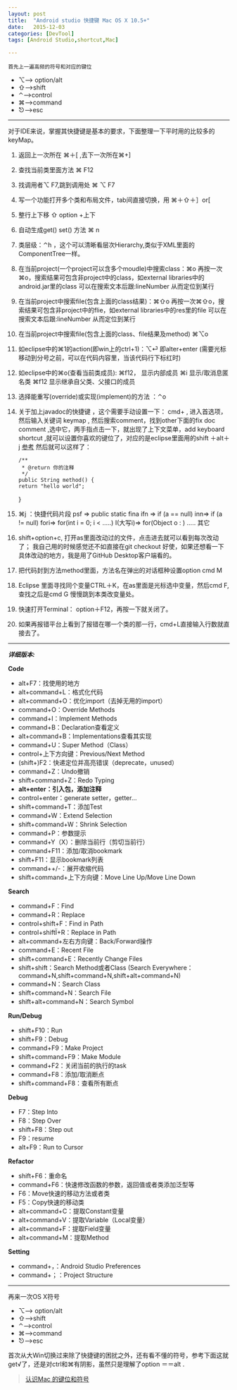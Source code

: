 ```yaml
---
layout: post
title:  "Android studio 快捷键 Mac OS X 10.5+"
date:   2015-12-03 
categories: [DevTool]
tags: [Android Studio,shortcut,Mac]

---
```

    首先上一遍高频的符号和对应的键位

  - ⌥—> option/alt 
  - ⇧—>shift 
  - ⌃—>control 
  - ⌘—>command 
  - ⎋—>esc 


----------
对于IDE来说，掌握其快捷键是基本的要求，下面整理一下平时用的比较多的keyMap。

1. 返回上一次所在  ⌘＋[ ,去下一次所在⌘+]
3. 查找当前类里面方法 ⌘ F12
5. 找调用者⌥ F7,跳到调用处 ⌘ ⌥ F7 
5. 写一个功能打开多个类和布局文件，tab间直接切换，用 ⌘＋⇧＋］or[
5. 整行上下移 ⇧ option +上下 
5. 自动生成get() set() 方法 ⌘ n
6. 类层级：⌃h ，这个可以清晰看层次Hierarchy,类似于XML里面的ComponentTree一样。
8. 在当前project(一个project可以含多个moudle)中搜索class：⌘o
    再按一次⌘o，搜索结果可包含非project中的class，如external libraries中的android.jar里的class
    可以在搜索文本后跟:lineNumber   从而定位到某行
9. 在当前project中搜索file(包含上面的class结果)：⌘⇧o
    再按一次⌘⇧o，搜索结果可包含非project中的flie，如external libraries中的res里的file
    可以在搜索文本后跟:lineNumber   从而定位到某行
10. 在当前project中搜索file(包含上面的class、file结果及method) ⌘⌥o
11. 如eclipse中的⌘1的action(即win上的ctrl+1)：⌥⏎    即alter+enter (需要光标移动到分号之前，可以在代码内容里，当该代码行下标红时)
13. 如eclipse中的⌘o(查看当前类成员):     ⌘f12， 显示内部成员
      ⌘i 显示/取消息匿名类
      ⌘f12 显示继承自父类、父接口的成员
14. 选择能重写(override)或实现(implement)的方法 ：⌃o
16. 关于加上javadoc的快捷键 ，这个需要手动设置一下：
cmd+ ,  进入首选项，然后输入关键词 keymap , 然后搜索comment，找到other下面的fix doc comment ,选中它，两手指点击一下，就出现了上下文菜单，add keyboard shortcut ,就可以设置你喜欢的键位了，对应的是eclipse里面用的shift ＋alt＋ j   [参考](http://www.xuebuyuan.com/2035619.html)
然后就可以这样了：

    
        /**
         * @return 你的注释
         */
        public String method() {
        return "hello world";
    }

16. ⌘j ：快捷代码片段
      psf => public static fina 
      ifn => if (a == null)
      inn=> if (a != null)
     fori=> for(int i = 0; i < .....)
     I(大写i)=> for(Object o : ) 
    ..... 其它 
17. shift+option+c, 打开as里面改动过的文件，点击进去就可以看到每次改动了；
我自己用的时候感觉还不如直接在git checkout 好使，如果还想看一下具体改动的地方，我是用了GitHub Desktop客户端看的。
18. 把代码封到方法method里面，方法名在弹出的对话框种设置option cmd M
19. Eclipse 里面寻找同个变量CTRL＋K，在as里面是光标选中变量，然后cmd F,查找之后是cmd G 慢慢跳到本类改变量处。
20. 快速打开Terminal： option＋F12，再按一下就关闭了。
21. 如果再报错平台上看到了报错在哪一个类的那一行，cmd+L直接输入行数就直接去了。

---------- 

___详细版本:___
   
__Code__

- alt+F7：找使用的地方 
- alt+command+L：格式化代码 
- alt+command+O：优化import（去掉无用的import） 
- command+O：Override Methods 
- command+I：Implement Methods 
- command+B：Declaration查看定义 
- alt+command+B：Implementations查看其实现 
- command+U：Super Method（Class） 
- control+上下方向键：Previous/Next Method 
- (shift+)F2：快递定位并高亮错误（deprecate，unused） 
- command+Z：Undo撤销 
- shift+command+Z：Redo Typing 
- **alt+enter：引入包，添加注释**
- control+enter：generate setter，getter… 
- shift+command+T：添加Test 
- command+W：Extend Selection 
- shift+command+W：Shrink Selection 
- command+P：参数提示 
- command+Y（X）：删除当前行（剪切当前行） 
- command+F11：添加/取消bookmark 
- shift+F11：显示bookmark列表 
- command++/-：展开收缩代码 
- shift+command+上下方向键：Move Line Up/Move Line Down

__Search__

- command+F：Find 
- command+R：Replace 
- control+shift+F：Find in Path 
- control+shiftÏ+R：Replace in Path 
- alt+command+左右方向键：Back/Forward操作 
- command+E：Recent File 
- shift+command+E：Recently Change Files 
- shift+shift：Search Method或者Class (Search Everywhere：command+N,shift+command+N,shift+alt+command+N) 
- command+N：Search Class 
- shift+command+N：Search File 
- shift+alt+command+N：Search Symbol

__Run/Debug__

- shift+F10：Run 
- shift+F9：Debug 
- command+F9：Make Project 
- shift+command+F9：Make Module 
- command+F2：关闭当前的执行的task 
- command+F8：添加/取消断点 
- shift+command+F8：查看所有断点 

__Debug__

- F7：Step Into 
- F8：Step Over 
- shift+F8：Step out 
- F9：resume 
- alt+F9：Run to Cursor

__Refactor__

- shift+F6：重命名 
- command+F6：快速修改函数的参数，返回值或者类添加泛型等 
- F6：Move快速的移动方法或者类 
- F5：Copy快速的移动类 
- alt+command+C：提取Constant变量 
- alt+command+V：提取Variable（Local变量） 
- alt+command+F：提取Field变量 
- alt+command+M：提取Method

__Setting__

- command+，：Android Studio Preferences 
- command+；：Project Structure

----------
再来一次OS X符号

- ⌥—> option/alt 
- ⇧—>shift 
- ⌃—>control 
- ⌘—>command 
- ⎋—>esc 


首次从大Win切换过来除了快捷键的困扰之外，还有看不懂的符号，参考下面这就get√了，还是对ctrl和⌘有阴影，虽然只是理解了option ＝＝alt .

>  [认识Mac 的键位和符号](https://support.apple.com/zh-cn/HT201236)







